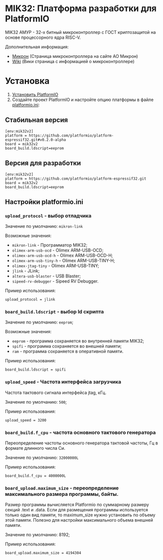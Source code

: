 # MIK32: Платформа разработки для PlatformIO

MIK32 АМУР - 32-х битный микроконтроллер с ГОСТ криптозащитой на основе процессорного ядра RISC-V.

Дополнительная информация:
- [Микрон](https://mikron.ru/products/mikrokontrollery/mk32-amur/) (Страница микроконтроллера на сайте АО Микрон)
- [Wiki](https://wiki.mik32.ru/) (Вики страница с информацией о микроконтроллере)

# Установка

1. [Установить PlatformIO](https://platformio.org/)
2. Создайте проект PlatformIO и настройте опцию платформы в файле [platformio.ini](https://docs.platformio.org/page/projectconf.html/):

## Стабильная версия

```
[env:mik32v2]
platform = https://github.com/platformio/platform-espressif32.git#v0.2.0-alpha
board = mik32v2
board_build.ldscript=eeprom
```

## Версия для разработки

```
[env:mik32v2]
platform = https://github.com/platformio/platform-espressif32.git
board = mik32v2
board_build.ldscript=eeprom
```

## Настройки platformio.ini

### `upload_protocol` - выбор отладчика

Значение по умолчанию: `mikron-link`

Возможные значения:

- `mikron-link` - Программатор MIK32;
- `olimex-arm-usb-ocd` - Olimex ARM-USB-OCD;
- `olimex-arm-usb-ocd-h` - Olimex ARM-USB-OCD-H;
- `olimex-arm-usb-tiny-h` - Olimex ARM-USB-TINY-H;
- `olimex-jtag-tiny` - Olimex ARM-USB-TINY;
- `jlink` - JLink;
- `altera-usb-blaster` - USB Blaster;
- `sipeed-rv-debugger` - Sipeed RV Debugger.

Пример использования: 
```
upload_protocol = jlink
```


### `board_build.ldscript` - выбор ld скрипта

Значение по умолчанию: `eeprom`;

Возможные значения:

- `eeprom` - программа сохраняется во внутренней памяти MIK32;
- `spifi` - программа сохраняется во внешней памяти;
- `ram` - программа сохраняется в оперативной памяти.

Пример использования: 

```
board_build.ldscript = spifi
```


### `upload_speed` - Частота интерфейса загрузчика

Частота тактового сигнала интерфейса jtag, кГц.

Значение по умолчанию: `500`;

Пример использования: 

```
upload_speed = 3200
```


### `board_build.f_cpu` - частота основного тактового генератора

Переопределение частоты основного генератора тактовой частоты, Гц в формате длинного числа Си.

Значение по умолчанию: `32000000L`

Пример использования: 

```
board_build.f_cpu = 4000000L
```


### `board_upload.maximum_size` - переопределение максимального размера программы, байты.

Размер программы вычисляется Platformio по суммарному размеру секций .text и .data. Если для размещения программы используется только один вид памяти, то maximum_size нужно установить по объему этой памяти. Полезно для настройки максимального объема внешней памяти.

Значение по умолчанию: 8192;

Пример использования: 

```
board_upload.maximum_size = 4194304
```
